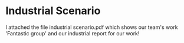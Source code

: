 # Industrial Scenario

I attached the file industrial scenario.pdf which shows our team's work 'Fantastic group' and our industrial report for our work!
